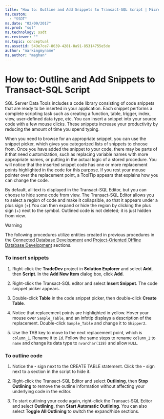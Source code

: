 ```yaml
---
title: "How to: Outline and Add Snippets to Transact-SQL Script | Microsoft Docs"
ms.custom: 
  - "SSDT"
ms.date: "02/09/2017"
ms.prod: "sql"
ms.technology: ssdt
ms.reviewer: ""
ms.topic: conceptual
ms.assetid: 543e7ce7-8639-4281-8a91-85314755e5de
author: "markingmyname"
ms.author: "maghan"
---
```

# How to: Outline and Add Snippets to Transact-SQL Script
SQL Server Data Tools includes a code library consisting of code snippets that are ready to be inserted in your application. Each snippet performs a complete scripting task such as creating a function, table, trigger, index, view, user-defined data type, etc. You can insert a snippet into your source code with a few mouse clicks. These snippets increase your productivity by reducing the amount of time you spend typing.  
  
When you need to browse for an appropriate snippet, you can use the snippet picker, which gives you categorized lists of snippets to choose from. Once you have added the snippet to your code, there may be parts of it that need customization, such as replacing variable names with more appropriate names, or putting in the actual logic of a stored procedure. You will notice that the inserted snippet code has one or more replacement points highlighted in the code for this purpose. If you rest your mouse pointer over the replacement point, a ToolTip appears that explains how you can change the code.  
  
By default, all text is displayed in the Transact\-SQL Editor, but you can choose to hide some code from view. The Transact\-SQL Editor allows you to select a region of code and make it collapsible, so that it appears under a plus sign (+).You can then expand or hide the region by clicking the plus sign (+) next to the symbol. Outlined code is not deleted; it is just hidden from view.  
  
> [!WARNING]  
> The following procedures utilize entities created in previous procedures in the [Connected Database Development](../ssdt/connected-database-development.md) and [Project-Oriented Offline Database Development](../ssdt/project-oriented-offline-database-development.md) sections.  
  
### To insert snippets  
  
1.  Right-click the **TradeDev** project in **Solution Explorer** and select **Add**, then **Script**. In the **Add New Item** dialog box, click **Add**.  
  
2.  Right-click the Transact\-SQL editor and select **Insert Snippet**. The code snippet picker appears.  
  
3.  Double-click **Table** in the code snippet picker, then double-click **Create Table**.  
  
4.  Notice that replacement points are highlighted in yellow. Hover your mouse over `Sample_Table`, and an infotip displays a description of the replacement. Double-click `Sample_Table` and change it to `Shipper2`.  
  
5.  Use the TAB key to move to the next replacement point, which is `column_1`. Rename it to `Id`. Follow the same steps to rename `column_2` to `name` and change its data type to `nvarchar(128)` and allow `NULL`.  
  
### To outline code  
  
1.  Notice the **-** sign next to the CREATE TABLE statement. Click the **-** sign next to a section in the script to hide it.  
  
2.  Right-click the Transact\-SQL Editor and select **Outlining**, then **Stop Outlining** to remove the outline information without affecting your underlying code in the editor.  
  
3.  To start outlining your code again, right-click the Transact\-SQL Editor and select **Outlining**, then **Start Automatic Outlining**. You can also select **Toggle All Outlining** to switch the expand/hide sections.  
  
